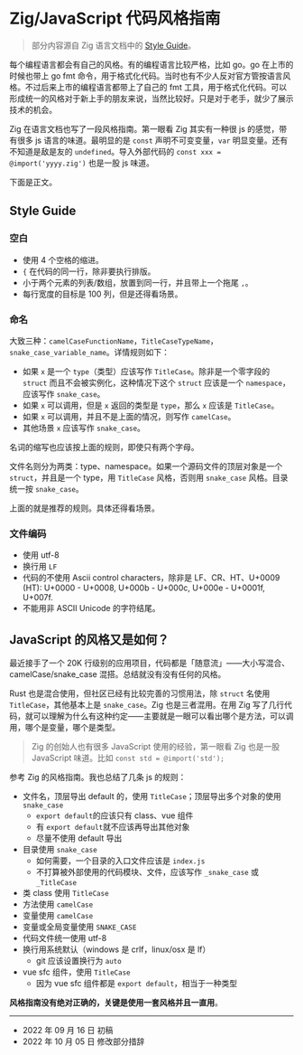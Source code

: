 # Zig/JavaScript 代码风格指南

>部分内容源自 Zig 语言文档中的 [Style Guide][zig_style_guide]。

[zig_style_guide]: https://ziglang.org/documentation/0.9.0/#Style-Guide

每个编程语言都会有自己的风格。有的编程语言比较严格，比如 go。go 在上市的时候也带上 go fmt 命令，用于格式化代码。当时也有不少人反对官方管按语言风格。不过后来上市的编程语言都带上了自己的 fmt 工具，用于格式化代码。可以形成统一的风格对于新上手的朋友来说，当然比较好。只是对于老手，就少了展示技术的机会。

Zig 在语言文档也写了一段风格指南。第一眼看 Zig 其实有一种很 js 的感觉，带有很多 js 语言的味道。最明显的是 `const` 声明不可变变量，`var` 明显变量。还有不知道是敌是友的 `undefined`。导入外部代码的 `const xxx = @import('yyyy.zig')` 也是一股 js 味道。

下面是正文。

## Style Guide

### 空白

- 使用 4 个空格的缩进。
- `{` 在代码的同一行，除非要执行排版。
- 小于两个元素的列表/数组，放置到同一行，并且带上一个拖尾 `,`。
- 每行宽度的目标是 100 列，但是还得看场景。

### 命名

大致三种：`camelCaseFunctionName`，`TitleCaseTypeName`，`snake_case_variable_name`。详情规则如下：

- 如果 `x` 是一个 `type`（类型）应该写作 `TitleCase`。除非是一个零字段的 `struct` 而且不会被实例化，这种情况下这个 `struct` 应该是一个 `namespace`，应该写作 `snake_case`。
- 如果 `x` 可以调用，但是 `x` 返回的类型是 `type`，那么 `x` 应该是 `TitleCase`。
- 如果 `x` 可以调用，并且不是上面的情况，则写作  `camelCase`。
- 其他场景 `x` 应该写作 `snake_case`。

名词的缩写也应该按上面的规则，即使只有两个字母。

文件名则分为两类：type、namespace。如果一个源码文件的顶层对象是一个 `struct`，并且是一个 type，用 `TitleCase` 风格，否则用 `snake_case` 风格。目录统一按 `snake_case`。

上面的就是推荐的规则。具体还得看场景。

### 文件编码

- 使用 utf-8
- 换行用 `LF`
- 代码的不使用 Ascii control characters，除非是 LF、CR、HT、U+0009 (HT): U+0000 - U+0008, U+000b - U+000c, U+000e - U+0001f, U+007f.
- 不能用非 ASCII Unicode 的字符结尾。

## JavaScript 的风格又是如何？

最近接手了一个 20K 行级别的应用项目，代码都是「随意流」——大小写混合、camelCase/snake_case 混搭。总结就没有没有任何的风格。

Rust 也是混合使用，但社区已经有比较完善的习惯用法，除 `struct` 名使用 `TitleCase`，其他基本上是 `snake_case`。Zig 也是三者混用。在用 Zig 写了几行代码，就可以理解为什么有这种约定——主要就是一眼可以看出哪个是方法，可以调用，哪个是变量，哪个是类型。

>Zig 的创始人也有很多 JavaScript 使用的经验，第一眼看 Zig 也是一股 JavaScript 味道。比如 `const std = @import('std');`

参考 Zig 的风格指南。我也总结了几条 js 的规则：

- 文件名，顶层导出 default 的，使用 `TitleCase`；顶层导出多个对象的使用 `snake_case`
  - `export default`的应该只有 class、vue 组件
  - 有 `export default`就不应该再导出其他对象
  - 尽量不使用 default 导出
- 目录使用 `snake_case`
  - 如何需要，一个目录的入口文件应该是 `index.js`
  - 不打算被外部使用的代码模块、文件，应该写作 `_snake_case` 或 `_TitleCase`
- 类 class 使用 `TitleCase`
- 方法使用 `camelCase`
- 变量使用 `camelCase`
- 变量或全局变量使用 `SNAKE_CASE`
- 代码文件统一使用 utf-8
- 换行用系统默认（windows 是 crlf，linux/osx 是 lf）
  - git 应该设置换行为 `auto`
- vue sfc 组件，使用 `TitleCase`
  - 因为 vue sfc 组件都是 `export default`，相当于一种类型

__风格指南没有绝对正确的，关键是使用一套风格并且一直用__。

----
- 2022 年 09 月 16 日 初稿
- 2022 年 10 月 05 日 修改部分措辞
